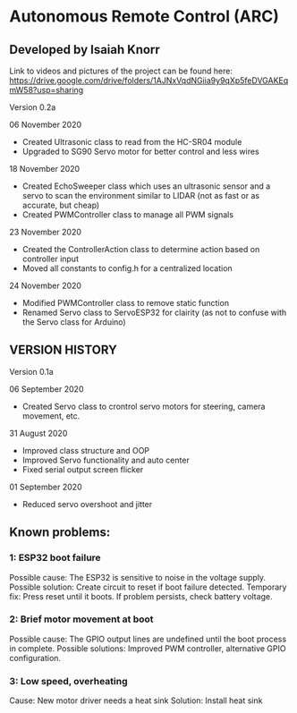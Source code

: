 # Autonomous Remote Control (ARC)
## Developed by Isaiah Knorr

Link to videos and pictures of the project can be found here:
https://drive.google.com/drive/folders/1AJNxVqdNGiia9y9qXp5feDVGAKEqmW58?usp=sharing

Version 0.2a

06 November 2020
- Created Ultrasonic class to read from the HC-SR04 module
- Upgraded to SG90 Servo motor for better control and less wires

18 November 2020
- Created EchoSweeper class which uses an ultrasonic sensor and a servo to scan the environment
similar to LIDAR (not as fast or as accurate, but cheap)
- Created PWMController class to manage all PWM signals

23 November 2020
- Created the ControllerAction class to determine action based on controller input
- Moved all constants to config.h for a centralized location

24 November 2020
- Modified PWMController class to remove static function
- Renamed Servo class to ServoESP32 for clairity (as not to confuse with the Servo class for Arduino)

VERSION HISTORY
---------------
 
Version 0.1a

06 September 2020
- Created Servo class to crontrol servo motors for steering, camera movement, etc.

31 August 2020
- Improved class structure and OOP
- Improved Servo functionality and auto center 
- Fixed serial output screen flicker

01 September 2020
- Reduced servo overshoot and jitter 
 
## Known problems:
### 1: ESP32 boot failure
Possible cause: The ESP32 is sensitive to noise in the voltage supply. 
Possible solution: Create circuit to reset if boot failure detected.
Temporary fix: Press reset until it boots. If problem persists, check battery voltage.
 
### 2: Brief motor movement at boot
Possible cause: The GPIO output lines are undefined until the boot process in complete.
Possible solutions: Improved PWM controller, alternative GPIO configuration.
 
### 3: Low speed, overheating
Cause: New motor driver needs a heat sink
Solution: Install heat sink
